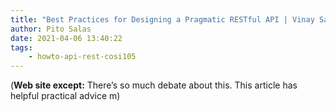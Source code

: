```yaml
---
title: "Best Practices for Designing a Pragmatic RESTful API | Vinay Sahni"
author: Pito Salas
date: 2021-04-06 13:40:22
tags:
    - howto-api-rest-cosi105
---
```



(**Web site except:** There’s so much debate about this. This article has helpful practical advice m) 
